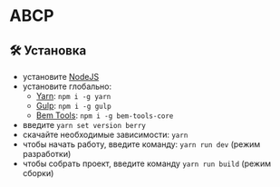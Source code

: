 # ABCP

## :hammer_and_wrench: Установка

-   установите [NodeJS](https://nodejs.org/en/)
-   установите глобально:
    -   [Yarn](https://yarnpkg.com/getting-started): `npm i -g yarn`
    -   [Gulp](https://gulpjs.com/): `npm i -g gulp`
    -   [Bem Tools](https://www.npmjs.com/package/bem-tools-core): `npm i -g bem-tools-core`
-   введите `yarn set version berry`
-   скачайте необходимые зависимости: `yarn`
-   чтобы начать работу, введите команду: `yarn run dev` (режим разработки)
-   чтобы собрать проект, введите команду `yarn run build` (режим сборки)
